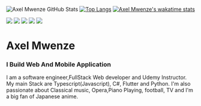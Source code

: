 ![Axel Mwenze GitHub Stats](https://github-readme-stats.vercel.app/api?username=alexandre-dev29&show_icons=true&theme=radical)
[![Top Langs](https://github-readme-stats.vercel.app/api/top-langs/?username=alexandre-dev29&langs_count=16&theme=radical&layout=compact)](https://github.com/alexandre-dev29/alexandre-dev29)
[![Axel Mwenze's wakatime stats](https://github-readme-stats.vercel.app/api/wakatime?username=alexandre_dev29)](https://github.com/alexandre-dev29/alexandre-dev29)


<div> 
  <a href="https://www.youtube.com/channel/UChTsPe6FZBxyozw5M-gE76g" target="_blank"><img src="https://img.shields.io/badge/YouTube-FF0000?style=for-the-badge&logo=youtube&logoColor=white" target="_blank"></a>
  <a href = "mailto:axel@axelmwenze.dev"><img src="https://img.shields.io/badge/-Gmail-%23333?style=for-the-badge&logo=gmail&logoColor=white" target="_blank"></a>
  <a href="https://linkedin.com/axel-mwenze" target="_blank"><img src="https://img.shields.io/badge/-LinkedIn-%230077B5?style=for-the-badge&logo=linkedin&logoColor=white" target="_blank"></a> 
  <a href="https://twitter.com/MwenzeAxel" target="_blank"><img src="https://img.shields.io/badge/Twitter-1DA1F2?style=for-the-badge&logo=twitter&logoColor=white" target="_blank"></a> 
    <a href="https://www.udemy.com/user/axel-mwenze-2/" target="_blank"><img src="https://img.shields.io/badge/Udemy-EC5252?style=for-the-badge&logo=Udemy&logoColor=white" target="_blank"></a> 

</div>


# Axel Mwenze
### I Build Web And Mobile Application

I am a software engineer,FullStack Web developer and Udemy Instructor.
My main Stack are Typescript(Javascript), C#, Flutter and Python. I'm also passionate about Classical music, Opera,Piano Playing, football, TV and I'm a big fan of Japanese anime.
